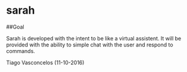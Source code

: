 # sarah


##Goal

Sarah is developed with the intent to be like a virtual assistent. It will be provided with the ability to simple chat with the user and respond to commands.

Tiago Vasconcelos (11-10-2016)

